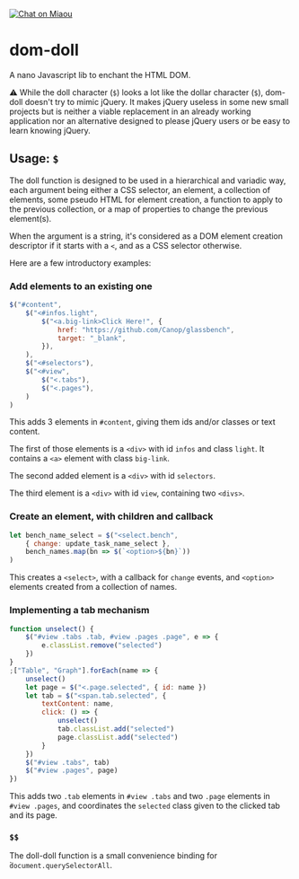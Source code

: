 [![Chat on Miaou][s4]][l4]

[s4]: https://miaou.dystroy.org/static/shields/room.svg
[l4]: https://miaou.dystroy.org/8?Javascript

# dom-doll

A nano Javascript lib to enchant the HTML DOM.

:warning: While the doll character (`$`) looks a lot like the dollar character (`$`), dom-doll doesn't try to mimic jQuery.
It makes jQuery useless in some new small projects but is neither a viable replacement in an already working application nor an alternative designed to please jQuery users or be easy to learn knowing jQuery.

## Usage: `$`

The doll function is designed to be used in a hierarchical and variadic way, each argument being either a CSS selector, an element, a collection of elements, some pseudo HTML for element creation, a function to apply to the previous collection, or a map of properties to change the previous element(s).

When the argument is a string, it's considered as a DOM element creation descriptor if it starts with a `<`, and as a CSS selector otherwise.

Here are a few introductory examples:

### Add elements to an existing one

```js
$("#content",
	$("<#infos.light",
		$("<a.big-link>Click Here!", {
			href: "https://github.com/Canop/glassbench",
			target: "_blank",
		}),
	),
	$("<#selectors"),
	$("<#view",
		$("<.tabs"),
		$("<.pages"),
	)
)
```

This adds 3 elements in `#content`, giving them ids and/or classes or text content.

The first of those elements is a `<div>` with id `infos` and class `light`. It contains a `<a>` element with class `big-link`.

The second added element is a `<div>` with id `selectors`.

The third element is a `<div>` with id `view`, containing two `<divs>`.

### Create an element, with children and callback

```js
let bench_name_select = $("<select.bench",
	{ change: update_task_name_select },
	bench_names.map(bn => $(`<option>${bn}`))
)
```

This creates a `<select>`, with a callback for `change` events, and `<option>` elements created from a collection of names.

### Implementing a tab mechanism

```js
function unselect() {
	$("#view .tabs .tab, #view .pages .page", e => {
		e.classList.remove("selected")
	})
}
;["Table", "Graph"].forEach(name => {
	unselect()
	let page = $("<.page.selected", { id: name })
	let tab = $("<span.tab.selected", {
		textContent: name,
		click: () => {
			unselect()
			tab.classList.add("selected")
			page.classList.add("selected")
		}
	})
	$("#view .tabs", tab)
	$("#view .pages", page)
})
```

This adds two `.tab` elements in `#view .tabs` and two `.page` elements in `#view .pages`, and coordinates the `selected` class given to the clicked tab and its page.

### `$$`

The doll-doll function is a small convenience binding for ̀`document.querySelectorAll`.


